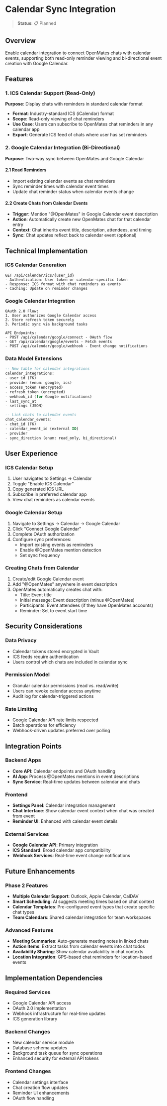 # Calendar Sync Integration

> **Status**: 📋 Planned

## Overview
Enable calendar integration to connect OpenMates chats with calendar events, supporting both read-only reminder viewing and bi-directional event creation with Google Calendar.

## Features

### 1. ICS Calendar Support (Read-Only)
**Purpose**: Display chats with reminders in standard calendar format
- **Format**: Industry-standard ICS (iCalendar) format
- **Scope**: Read-only viewing of chat reminders
- **Use Case**: Users can subscribe to OpenMates chat reminders in any calendar app
- **Export**: Generate ICS feed of chats where user has set reminders

### 2. Google Calendar Integration (Bi-Directional)
**Purpose**: Two-way sync between OpenMates and Google Calendar

#### 2.1 Read Reminders
- Import existing calendar events as chat reminders
- Sync reminder times with calendar event times
- Update chat reminder status when calendar events change

#### 2.2 Create Chats from Calendar Events
- **Trigger**: Mention "@OpenMates" in Google Calendar event description
- **Action**: Automatically create new OpenMates chat for that calendar entry
- **Context**: Chat inherits event title, description, attendees, and timing
- **Sync**: Chat updates reflect back to calendar event (optional)

## Technical Implementation

### ICS Calendar Generation
```
GET /api/calendar/ics/{user_id}
- Authentication: User token or calendar-specific token
- Response: ICS format with chat reminders as events
- Caching: Update on reminder changes
```

### Google Calendar Integration
```
OAuth 2.0 Flow:
1. User authorizes Google Calendar access
2. Store refresh token securely
3. Periodic sync via background tasks

API Endpoints:
- POST /api/calendar/google/connect - OAuth flow
- GET /api/calendar/google/events - Fetch events
- POST /api/calendar/google/webhook - Event change notifications
```

### Data Model Extensions
```sql
-- New table for calendar integrations
calendar_integrations:
- user_id (FK)
- provider (enum: google, ics)
- access_token (encrypted)
- refresh_token (encrypted)
- webhook_id (for Google notifications)
- last_sync_at
- settings (JSON)

-- Link chats to calendar events
chat_calendar_events:
- chat_id (FK)
- calendar_event_id (external ID)
- provider
- sync_direction (enum: read_only, bi_directional)
```

## User Experience

### ICS Calendar Setup
1. User navigates to Settings → Calendar
2. Toggle "Enable ICS Calendar"
3. Copy generated ICS URL
4. Subscribe in preferred calendar app
5. View chat reminders as calendar events

### Google Calendar Setup
1. Navigate to Settings → Calendar → Google Calendar
2. Click "Connect Google Calendar"
3. Complete OAuth authorization
4. Configure sync preferences:
   - Import existing events as reminders
   - Enable @OpenMates mention detection
   - Set sync frequency

### Creating Chats from Calendar
1. Create/edit Google Calendar event
2. Add "@OpenMates" anywhere in event description
3. OpenMates automatically creates chat with:
   - Title: Event title
   - Initial message: Event description (minus @OpenMates)
   - Participants: Event attendees (if they have OpenMates accounts)
   - Reminder: Set to event start time

## Security Considerations

### Data Privacy
- Calendar tokens stored encrypted in Vault
- ICS feeds require authentication
- Users control which chats are included in calendar sync

### Permission Model
- Granular calendar permissions (read vs. read/write)
- Users can revoke calendar access anytime
- Audit log for calendar-triggered actions

### Rate Limiting
- Google Calendar API rate limits respected
- Batch operations for efficiency
- Webhook-driven updates preferred over polling

## Integration Points

### Backend Apps
- **Core API**: Calendar endpoints and OAuth handling
- **AI App**: Process @OpenMates mentions in event descriptions
- **Sync Service**: Real-time updates between calendar and chats

### Frontend
- **Settings Panel**: Calendar integration management
- **Chat Interface**: Show calendar event context when chat was created from event
- **Reminder UI**: Enhanced with calendar event details

### External Services
- **Google Calendar API**: Primary integration
- **ICS Standard**: Broad calendar app compatibility
- **Webhook Services**: Real-time event change notifications

## Future Enhancements

### Phase 2 Features
- **Multiple Calendar Support**: Outlook, Apple Calendar, CalDAV
- **Smart Scheduling**: AI suggests meeting times based on chat context
- **Calendar Templates**: Pre-configured event types that create specific chat types
- **Team Calendars**: Shared calendar integration for team workspaces

### Advanced Features
- **Meeting Summaries**: Auto-generate meeting notes in linked chats
- **Action Items**: Extract tasks from calendar events into chat todos
- **Availability Sharing**: Show calendar availability in chat contexts
- **Location Integration**: GPS-based chat reminders for location-based events

## Implementation Dependencies

### Required Services
- Google Calendar API access
- OAuth 2.0 implementation
- Webhook infrastructure for real-time updates
- ICS generation library

### Backend Changes
- New calendar service module
- Database schema updates
- Background task queue for sync operations
- Enhanced security for external API tokens

### Frontend Changes
- Calendar settings interface
- Chat creation flow updates
- Reminder UI enhancements
- OAuth flow handling